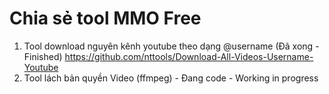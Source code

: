 # Chia sẻ tool MMO Free
1. Tool download nguyên kênh youtube theo dạng @username (Đã xong - Finished)
   https://github.com/nttools/Download-All-Videos-Username-Youtube   
2. Tool lách bản quyền Video (ffmpeg) - Đang code - Working in progress
   
   
